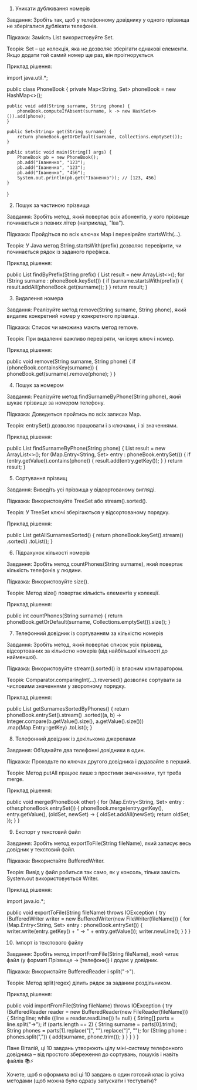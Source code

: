 1. Уникати дублювання номерів

Завдання:
Зробіть так, щоб у телефонному довіднику у 
одного прізвища не зберігалися дублікати телефонів.

Підказка:
Замість List використовуйте Set.

Теорія:
Set – це колекція, яка не дозволяє зберігати однакові елементи. 
Якщо додати той самий номер ще раз, він проігнорується.

Приклад рішення:

import java.util.*;

public class PhoneBook {
private Map<String, Set<String>> phoneBook = new HashMap<>();

    public void add(String surname, String phone) {
        phoneBook.computeIfAbsent(surname, k -> new HashSet<>()).add(phone);
    }

    public Set<String> get(String surname) {
        return phoneBook.getOrDefault(surname, Collections.emptySet());
    }

    public static void main(String[] args) {
        PhoneBook pb = new PhoneBook();
        pb.add("Іваненко", "123");
        pb.add("Іваненко", "123");
        pb.add("Іваненко", "456");
        System.out.println(pb.get("Іваненко")); // [123, 456]
    }
}

2. Пошук за частиною прізвища

Завдання:
Зробіть метод, який повертає всіх абонентів, 
у кого прізвище починається з певних літер (наприклад, "Іва").

Підказка:
Пройдіться по всіх ключах Map і перевіряйте startsWith(...).

Теорія:
У Java метод String.startsWith(prefix) дозволяє перевірити, 
чи починається рядок із заданого префікса.

Приклад рішення:

public List<String> findByPrefix(String prefix) {
List<String> result = new ArrayList<>();
for (String surname : phoneBook.keySet()) {
if (surname.startsWith(prefix)) {
result.addAll(phoneBook.get(surname));
}
}
return result;
}

3. Видалення номера

Завдання:
Реалізуйте метод remove(String surname, String phone), 
який видаляє конкретний номер у конкретного прізвища.

Підказка:
Список чи множина мають метод remove.

Теорія:
При видаленні важливо перевіряти, чи існує ключ і номер.

Приклад рішення:

public void remove(String surname, String phone) {
if (phoneBook.containsKey(surname)) {
phoneBook.get(surname).remove(phone);
}
}

4. Пошук за номером

Завдання:
Реалізуйте метод findSurnameByPhone(String phone), 
який шукає прізвище за номером телефону.

Підказка:
Доведеться пройтись по всіх записах Map.

Теорія:
entrySet() дозволяє працювати і з ключами, і зі значеннями.

Приклад рішення:

public List<String> findSurnameByPhone(String phone) {
List<String> result = new ArrayList<>();
for (Map.Entry<String, Set<String>> entry : phoneBook.entrySet()) {
if (entry.getValue().contains(phone)) {
result.add(entry.getKey());
}
}
return result;
}

5. Сортування прізвищ

Завдання:
Виведіть усі прізвища у відсортованому вигляді.

Підказка:
Використовуйте TreeSet або stream().sorted().

Теорія:
У TreeSet ключі зберігаються у відсортованому порядку.

Приклад рішення:

public List<String> getAllSurnamesSorted() {
return phoneBook.keySet().stream()
.sorted()
.toList();
}

6. Підрахунок кількості номерів

Завдання:
Зробіть метод countPhones(String surname), 
який повертає кількість телефонів у людини.

Підказка:
Використовуйте size().

Теорія:
Метод size() повертає кількість елементів у колекції.

Приклад рішення:

public int countPhones(String surname) {
return phoneBook.getOrDefault(surname, Collections.emptySet()).size();
}

7. Телефонний довідник із сортуванням за кількістю номерів

Завдання:
Зробіть метод, який повертає список усіх прізвищ, 
відсортованих за кількістю номерів (від найбільшої кількості до найменшої).

Підказка:
Використовуйте stream().sorted() із власним компаратором.

Теорія:
Comparator.comparingInt(...).reversed() дозволяє 
сортувати за числовими значеннями у зворотному порядку.

Приклад рішення:

public List<String> getSurnamesSortedByPhones() {
return phoneBook.entrySet().stream()
.sorted((a, b) -> Integer.compare(b.getValue().size(), a.getValue().size()))
.map(Map.Entry::getKey)
.toList();
}

8. Телефонний довідник із декількома джерелами

Завдання:
Об’єднайте два телефонні довідники в один.

Підказка:
Проходьте по ключах другого довідника і додавайте в перший.

Теорія:
Метод putAll працює лише з простими значеннями, тут треба merge.

Приклад рішення:

public void merge(PhoneBook other) {
for (Map.Entry<String, Set<String>> entry : other.phoneBook.entrySet()) {
phoneBook.merge(entry.getKey(), entry.getValue(),
(oldSet, newSet) -> { oldSet.addAll(newSet); return oldSet; });
}
}

9. Експорт у текстовий файл

Завдання:
Зробіть метод exportToFile(String fileName), 
який записує весь довідник у текстовий файл.

Підказка:
Використайте BufferedWriter.

Теорія:
Вивід у файл робиться так само, як у консоль, 
тільки замість System.out використовується Writer.

Приклад рішення:

import java.io.*;

public void exportToFile(String fileName) throws IOException {
try (BufferedWriter writer = new BufferedWriter(new FileWriter(fileName))) {
for (Map.Entry<String, Set<String>> entry : phoneBook.entrySet()) {
writer.write(entry.getKey() + " -> " + entry.getValue());
writer.newLine();
}
}
}

10. Імпорт із текстового файлу

Завдання:
Зробіть метод importFromFile(String fileName), який читає файл 
(у форматі Прізвище -> [телефони]) і додає у довідник.

Підказка:
Використайте BufferedReader і split("->").

Теорія:
Метод split(regex) ділить рядок за заданим роздільником.

Приклад рішення:

public void importFromFile(String fileName) throws IOException {
try (BufferedReader reader = new BufferedReader(new FileReader(fileName))) {
String line;
while ((line = reader.readLine()) != null) {
String[] parts = line.split("->");
if (parts.length == 2) {
String surname = parts[0].trim();
String phones = parts[1].replace("[", "").replace("]", "");
for (String phone : phones.split(",")) {
add(surname, phone.trim());
}
}
}
}
}


Пане Віталій, ці 10 завдань утворюють цілу міні-систему телефонного довідника – 
від простого збереження до сортувань, пошуків і навіть файлів 📚⚡

Хочете, щоб я оформила всі ці 10 завдань в один готовий клас із усіма методами
(щоб можна було одразу запускати і тестувати)?